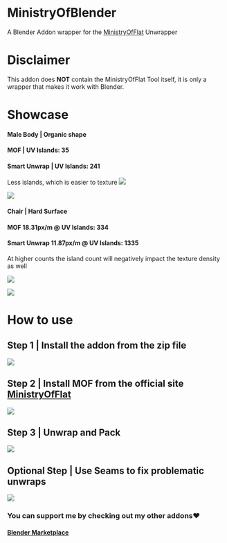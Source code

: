 # MinistryOfBlender
A Blender Addon wrapper for the [MinistryOfFlat](https://www.quelsolaar.com/ministry_of_flat/) Unwrapper

# Disclaimer
This addon does **NOT** contain the MinistryOfFlat Tool itself, it is only a wrapper that makes it work with Blender.


# Showcase

#### Male Body | Organic shape
####  MOF | UV Islands: 35
#### Smart Unwrap | UV Islands: 241
Less islands, which is easier to texture
![](https://raw.githubusercontent.com/Ultikynnys/MinistryOfBlender/refs/heads/main/Comparison.png)

![](https://raw.githubusercontent.com/Ultikynnys/MinistryOfBlender/refs/heads/main/Comparison2.png)


#### Chair | Hard Surface
#### MOF 18.31px/m @ UV Islands: 334
#### Smart Unwrap 11.87px/m  @ UV Islands: 1335

At higher counts the island count will negatively impact the texture density as well

![](https://raw.githubusercontent.com/Ultikynnys/MinistryOfBlender/refs/heads/main/Comparison3.png)


![](https://raw.githubusercontent.com/Ultikynnys/MinistryOfBlender/refs/heads/main/Comparison4.png)


# How to use

## Step 1 | Install the addon from the zip file

![](https://raw.githubusercontent.com/Ultikynnys/MinistryOfBlender/refs/heads/main/Step1.png)


## Step 2 | Install MOF from the official site [MinistryOfFlat](https://www.quelsolaar.com/ministry_of_flat/)

![](https://raw.githubusercontent.com/Ultikynnys/MinistryOfBlender/refs/heads/main/Step2.png)

## Step 3 | Unwrap and Pack

![](https://raw.githubusercontent.com/Ultikynnys/MinistryOfBlender/refs/heads/main/step3a.webp)


## Optional Step | Use Seams to fix problematic unwraps

![](https://raw.githubusercontent.com/Ultikynnys/MinistryOfBlender/refs/heads/main/step4.webp)


### You can support me by checking out my other addons❤️
#### [Blender Marketplace](https://blendermarket.com/creators/ultikynnys)